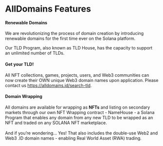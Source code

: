# AllDomains Features

#### Renewable Domains

We are revolutionizing the process of domain creation by introducing renewable domains for the first time ever on the Solana platform.

Our TLD Program, also known as TLD House, has the capacity to support an unlimited number of TLDs.

#### Get your TLD!

All NFT collections, games, projects, users, and Web3 communities can now create their OWN unique Web3 domain names upon application. Please contact us https://alldomains.id/search-tld.

#### Domain Wrapping

All domains are available for wrapping as **NFTs** and listing on secondary markets through our own NFT Wrapping contract - NameHouse - a Solana Program that enables any domain from any new TLD to be wrapped as an NFT and traded on any SOLANA NFT marketplace.\
\
And if you’re wondering… Yes! That also includes the double-use Web2 and Web3 .ID domain names - enabling Real World Asset (RWA) trading.
